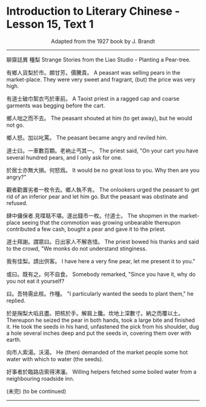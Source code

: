 # Introduction to Literary Chinese - Lesson 15, Text 1

<center>Adapted from the 1927 book by J. Brandt</center>

---

聊齋誌異 種梨
Strange Stories from the Liao Studio - Planting a Pear-tree.

有鄉人貨梨於市。頗甘芳。價騰貴。
A peasant was selling pears in the market-place. They were very sweet and fragrant, (but) the price was very high.

有道士破巾絮衣丐於車前。
A Taoist priest in a ragged cap and coarse garments was begging before the cart.

鄉人咄之而不去。
The peasant shouted at him (to get away), but he would not go.

鄉人怒。加以叱罵。
The peasant became angry and reviled him.

道士曰。一車數百顆。老衲止丐其一。
The priest said, "On your cart you have several hundred pears, and I only ask for one.

於居士亦無大損。何怒爲。
It would be no great loss to you. Why then are you angry?"

觀者勸置劣者一枚令去。鄉人執不肯。
The onlookers urged the peasant to get rid of an inferior pear and let him go. But the peasant was obstinate and refused.

肆中傭保者.見喋聒不堪。遂出錢市一枚。付道士。
The shopmen in the market-place seeing that the commotion was growing unbearable thereupon contributed a few cash, bought a pear and gave it to the priest.

道士拜謝。謂眾曰。日出家人不解吝惜。
The priest bowed his thanks and said to the crowd, "We monks do not understand stinginess.

我有佳梨。請出供客。
I have here a very fine pear, let me present it to you."

或曰。既有之。何不自食。
Somebody remarked, "Since you have it, why do you not eat it yourself?

曰。吾特需此核。作種。
"I particularly wanted the seeds to plant them," he replied.

於是掬梨大㗖且盡。把核於手。解肩上鑱。坎地上深數寸。納之而覆以土。
Thereupon he seized the pear in both hands, took a large bite and finished it. He took the seeds in his hand, unfastened the pick from his shoulder, dug a hole several inches deep and put the seeds in, covering them over with earth.

向市人索湯。沃湯。
He (then) demanded of the market people some hot water with which to water (the seeds).

好事者於臨路店索得沸瀋。
Willing helpers fetched some boiled water from a neighbouring roadside inn.

(未完)
(to be continued)

---
